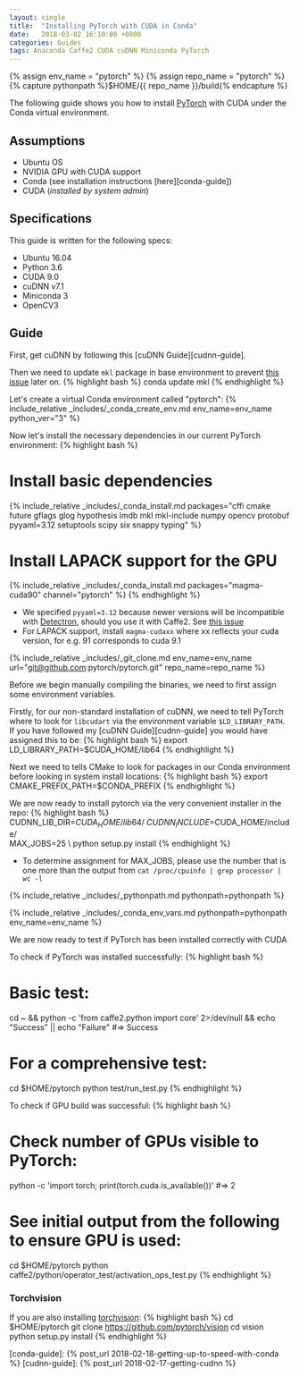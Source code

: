 ```yaml
---
layout: single
title:  "Installing PyTorch with CUDA in Conda"
date:   2018-03-02 16:10:00 +0800
categories: Guides
tags: Anaconda Caffe2 CUDA cuDNN Miniconda PyTorch
---
```

{% assign env_name = "pytorch" %}
{% assign repo_name = "pytorch" %}
{% capture pythonpath %}$HOME/{{ repo_name }}/build{% endcapture %}

The following guide shows you how to install [PyTorch][pytorch] with CUDA
under the Conda virtual environment.

## Assumptions
* Ubuntu OS
* NVIDIA GPU with CUDA support
* Conda (see installation instructions [here][conda-guide])
* CUDA (*installed by system admin*)

## Specifications
This guide is written for the following specs:
* Ubuntu 16.04
* Python 3.6
* CUDA 9.0
* cuDNN v7.1
* Miniconda 3
* OpenCV3

## Guide
First, get cuDNN by following this [cuDNN Guide][cudnn-guide].

Then we need to update `mkl` package in base environment to prevent
[this issue][mkl-issue] later on.
{% highlight bash %}
conda update mkl
{% endhighlight %}

Let's create a virtual Conda environment called "pytorch":
{% include_relative _includes/_conda_create_env.md env_name=env_name python_ver="3" %}

Now let's install the necessary dependencies in our current PyTorch environment:
{% highlight bash %}
# Install basic dependencies
{% include_relative _includes/_conda_install.md packages="cffi cmake future gflags glog hypothesis lmdb mkl mkl-include numpy opencv protobuf pyyaml=3.12 setuptools scipy six snappy typing" %}

# Install LAPACK support for the GPU
{% include_relative _includes/_conda_install.md packages="magma-cuda90" channel="pytorch" %}
{% endhighlight %}
* We specified `pyyaml=3.12` because newer versions will be incompatible with
  [Detectron][detectron], should you use it with Caffe2.
  See [this issue][detectron-issue]
* For LAPACK support, install `magma-cudaxx` where xx reflects your cuda
  version, for e.g. 91 corresponds to cuda 9.1

{% include_relative _includes/_git_clone.md env_name=env_name url="git@github.com:pytorch/pytorch.git" repo_name=repo_name %}

Before we begin manually compiling the binaries, we need to first assign some
environment variables.

Firstly, for our non-standard installation of cuDNN, we
need to tell PyTorch where to look for `libcudart` via the environment variable
`$LD_LIBRARY_PATH`. If you have followed my [cuDNN Guide][cudnn-guide]
you would have assigned this to be:
{% highlight bash %}
export LD_LIBRARY_PATH=$CUDA_HOME/lib64
{% endhighlight %}

Next we need to tells CMake to look for packages in our Conda environment
before looking in system install locations:
{% highlight bash %}
export CMAKE_PREFIX_PATH=$CONDA_PREFIX
{% endhighlight %}

We are now ready to install pytorch via the very convenient installer in the
repo:
{% highlight bash %}
CUDNN_LIB_DIR=$CUDA_HOME/lib64/ \
CUDNN_INCLUDE=$CUDA_HOME/include/ \
MAX_JOBS=25 \ 
python setup.py install
{% endhighlight %}
* To determine assignment for MAX_JOBS, please use the number that is one more
  than the output from `cat /proc/cpuinfo | grep processor | wc -l`

{% include_relative _includes/_pythonpath.md pythonpath=pythonpath %}

{% include_relative _includes/_conda_env_vars.md pythonpath=pythonpath env_name=env_name %}

We are now ready to test if PyTorch has been installed correctly with CUDA

To check if PyTorch was installed successfully:
{% highlight bash %}
# Basic test:
cd ~ && python -c 'from caffe2.python import core' 2>/dev/null && echo "Success" || echo "Failure"
#=> Success

# For a comprehensive test:
cd $HOME/pytorch
python test/run_test.py
{% endhighlight %}

To check if GPU build was successful:
{% highlight bash %}
# Check number of GPUs visible to PyTorch:
python -c 'import torch; print(torch.cuda.is_available())'
#=> 2

# See initial output from the following to ensure GPU is used:
cd $HOME/pytorch
python caffe2/python/operator_test/activation_ops_test.py
{% endhighlight %}

### Torchvision
If you are also installing [torchvision][torchvision]:
{% highlight bash %}
cd $HOME/pytorch
git clone https://github.com/pytorch/vision
cd vision
python setup.py install
{% endhighlight %}

[detectron]: https://github.com/facebookresearch/Detectron
[pytorch]: http://pytorch.org/
[torchvision]: https://github.com/pytorch/vision
[detectron-issue]: https://github.com/facebookresearch/DensePose/issues/216
[mkl-issue]: https://github.com/pytorch/pytorch/issues/6068#issuecomment-377226963
[conda-guide]: {% post_url 2018-02-18-getting-up-to-speed-with-conda %}
[cudnn-guide]: {% post_url 2018-02-17-getting-cudnn %}
